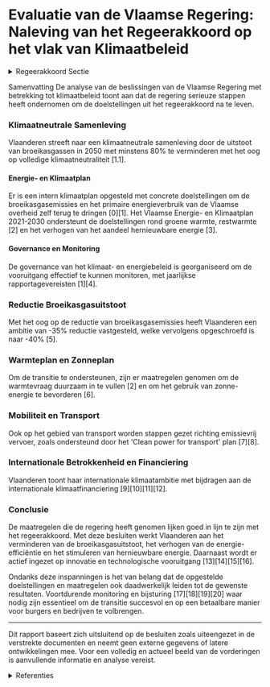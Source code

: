# Evaluatie van de Vlaamse Regering: Naleving van het Regeerakkoord op het vlak van Klimaatbeleid

<details>
        <summary>Regeerakkoord Sectie </summary>
        <p>1.1 Uitdagingen en visie De zorg voor het klimaat is één van de grootste uitdagingen van onze tijd en kan tegelijkertijd een opportuniteit zijn voor technologische innovatie, economische groei en onze samenleving. De omslag naar een klimaatneutrale en duurzame samenleving kan maar bereikt worden door wereldwijde actie. In Vlaanderen werken we volop aan onze eigen omslag, en dragen we bij aan de wereldwijde transitie. Duurzame economische groei en een realistisch transitiepad voor onze burgers zijn hierbij essentieel. We hebben bijzonder veel ondernemerschap, creativiteit, kennis en expertise in huis om van deze transitie een pad te maken dat iedereen ten goede komt. Samenwerking tussen burgers en middenveld, politiek en administratie, ondernemers en kennisinstellingen is daarbij cruciaal. Velen onder hen geven aan de handen mee uit de mouwen te willen steken. Enkel door iedereen te betrekken creëren we het nodige draagvlak. Wat nu al duidelijk is, is dat we een sterk beleid zullen moeten voeren inzake broeikasgasemissie-reducties, energie-efficiëntie en hernieuwbare energie, innovatie, mobiliteit en infrastructuurin-vesteringen, ruimtelijke ordening, circulaire economie, … en daarbij over de betaalbaarheid van deze energie- en klimaatmaatregelen voor burgers en de concurrentiepositie van onze ondernemingen moeten waken. We organiseren de governance van het klimaat- en energiebeleid op zo’n manier dat we de voort-gang, de kosten en de baten ervan transparant en effectief kunnen monitoren, en tijdig kunnen bijsturen waar en wanneer nodig. De omslag naar een klimaatneutrale samenleving De wereldwijde klimaatuitdaging waarvoor we staan, vraagt in de komende regeerperiode een ambitieus beleid met concrete maatregelen. De energie-efficiëntie moet fors verbeteren en het aandeel hernieuwbare en andere koolstofarme energiebronnen in de energiemix moet toenemen. We onderschrijven dan ook de doelstellingen van het UNFCCC-akkoord van Parijs van 2015 en schrijven ons in binnen de Europese klimaatam-bitie voor 2050. De omslag naar een klimaatneutrale samenleving kan maar bereikt worden door wereldwijde actie. Vlaanderen werkt volop aan haar eigen omslag naar een klimaatneutrale samenleving met duurzame economische groei en een realistisch transitiepad voor zijn burgers. We streven naar een vermindering van minstens 80% van de uitstoot van broeikasgassen in Vlaanderen tegen 2050, met de ambitie om te evolueren naar volledige klimaatneutraliteit. Hiervoor willen we iedereen enthousiast maken en aanzetten om actief mee te werken. Tegen eind 2019 werken we een lange termijn klimaatstrategie 2050 uit, waarbij op korte en lange termijn economische, sociale en ecologi-sche belangen optimaal met elkaar sporen. Voor het Vlaamse Gewest zullen de resultaten van deze oefening van groot belang zijn voor het beleid inzake broeikasgasemissiereductie, energie- efficiëntie, hernieuwbare energieproductie, innovatie, mobiliteit en infrastructuurinvesteringen, omgevingskwaliteit, huisvesting, energiekosten, … Doelstellingen 2030 We gaan voluit voor het effectief realiseren van de afgesproken doelstellingen en voor een versnelling van investeringen, innovatie en technologische vooruitgang die de sleutel vormt om niet alleen onze bijdrage tot de Europese klimaatdoelstelling waar te maken maar ook de hefboom te leveren voor de mondiale inspan-ningen die nodig zijn. Op basis van een evaluatie van de bijkomende klimaatinspanningen van andere grote handelsblokken kan Vlaanderen een haalbare, betaalbare en bottom-up verhoging van de Europese broeikasgasreductiedoelstelling 2030 ondersteunen die kosten-efficiënt verdeeld is over de lidstaten, internationale flexibiliteit toelaat en voor zover dit de energiefactuur voor burgers en ondernemingen niet verhoogt. We werken aan een exportmodel zodat we met Vlaanderen niet alleen focussen op ons beperkt aandeel in de mondiale uitstoot, maar kunnen bijdragen aan een wereld-wijde aanpak van de klimaatverandering. Tegen eind 2019 finaliseren we binnen deze visie het Vlaams en het geïntegreerd Nationaal energie- en klimaatplan 2021-2030 (VEKP / NEKP) op basis van de aanbevelingen van de Europese Commissie, de adviezen van het klimaat-panel en het maatschappelijk middenveld, de uitgevoerde impactanalyse en de resultaten van het openbaar onderzoek. We sluiten een samenwerkingsakkoord tussen de drie gewesten en de federale overheid over de verdeling van de klimaatinspanningen en opbreng-sten voor de periode 2021-2030. De engagementen die de verschillende entiteiten genomen hebben in het geïntegreerd Nationale energie- en klimaat-plan en de gevolgen van het eventueel niet-na-komen van deze engagementen worden in dit samenwerkingsakkoord juridisch verankerd. We ontwikkelen een strategie voor het exporteren van technologische oplossingen die bijdragen aan het aanpakken van de klimaatuitdaging in overleg met de betrokken sectoren en Flanders Investment & Trade. De export van deze Vlaamse “vergroenings”technologie en -economie heeft een positieve return op onze economie én op de globale uitstoot. We tonen onze internationale klimaatambitie door verder bij te dragen aan de internationale klimaatfinanciering en zetten deze middelen bij voorkeur in voor projecten waar Vlaamse onder-nemingen in participeren. Vermindering broeikasgasuitstoot Vlaanderen trekt verder voluit de kaart van de energie-efficiëntie. Verstandiger omgaan met energie tempert niet alleen onze energiefactuur maar is een belangrijke sleutel om de Europese klimaatdoelstellingen te halen. Alle sectoren dienen hun verantwoordelijkheid te nemen om de gezamenlijke doelstelling te halen zoals omschreven in het Vlaams energie- en klimaatplan. </p>
        </details> 

Samenvatting
De analyse van de beslissingen van de Vlaamse Regering met betrekking tot klimaatbeleid toont aan dat de regering serieuze stappen heeft ondernomen om de doelstellingen uit het regeerakkoord na te leven. 

### Klimaatneutrale Samenleving
Vlaanderen streeft naar een klimaatneutrale samenleving door de uitstoot van broeikasgassen in 2050 met minstens 80% te verminderen met het oog op volledige klimaatneutraliteit [1.1].

#### Energie- en Klimaatplan
Er is een intern klimaatplan opgesteld met concrete doelstellingen om de broeikasgasemissies en het primaire energieverbruik van de Vlaamse overheid zelf terug te dringen \[0\]\[1\]. Het Vlaamse Energie- en Klimaatplan 2021-2030 ondersteunt de doelstellingen rond groene warmte, restwarmte \[2\] en het verhogen van het aandeel hernieuwbare energie \[3\].

#### Governance en Monitoring
De governance van het klimaat- en energiebeleid is georganiseerd om de vooruitgang effectief te kunnen monitoren, met jaarlijkse rapportagevereisten \[1\]\[4\].

### Reductie Broeikasgasuitstoot
Met het oog op de reductie van broeikasgasemissies heeft Vlaanderen een ambitie van -35% reductie vastgesteld, welke vervolgens opgeschroefd is naar -40% \[5\]. 

### Warmteplan en Zonneplan
Om de transitie te ondersteunen, zijn er maatregelen genomen om de warmtevraag duurzaam in te vullen \[2\] en om het gebruik van zonne-energie te bevorderen \[6\].

### Mobiliteit en Transport
Ook op het gebied van transport worden stappen gezet richting emissievrij vervoer, zoals ondersteund door het 'Clean power for transport' plan \[7\]\[8\].

### Internationale Betrokkenheid en Financiering
Vlaanderen toont haar internationale klimaatambitie met bijdragen aan de internationale klimaatfinanciering \[9\]\[10\]\[11\]\[12\]. 

### Conclusie
De maatregelen die de regering heeft genomen lijken goed in lijn te zijn met het regeerakkoord. Met deze besluiten werkt Vlaanderen aan het verminderen van de broeikasgasuitstoot, het verhogen van de energie-efficiëntie en het stimuleren van hernieuwbare energie. Daarnaast wordt er actief ingezet op innovatie en technologische vooruitgang \[13\]\[14\]\[15\]\[16\]. 

Ondanks deze inspanningen is het van belang dat de opgestelde doelstellingen en maatregelen ook daadwerkelijk leiden tot de gewenste resultaten. Voortdurende monitoring en bijsturing \[17\]\[18\]\[19\]\[20\] waar nodig zijn essentieel om de transitie succesvol en op een betaalbare manier voor burgers en bedrijven te volbrengen.

---

Dit rapport baseert zich uitsluitend op de besluiten zoals uiteengezet in de verstrekte documenten en neemt geen externe gegevens of latere ontwikkelingen mee. Voor een volledig en actueel beeld van de vorderingen is aanvullende informatie en analyse vereist.

<details>
        <summary> Referenties</summary>
        **[\[0\]](http://themis.vlaanderen.be/id/nieuwsbrief-info/62CE83038E6C4430A889893D)** : **(2022-07-15)** Bijsturing intern Klimaatplan Vlaamse overheid   De  Vlaamse overheid neemt haar verantwoordelijkheid op om de eigen klimaatimpact zoveel mogelijk te reduceren. De klimaattransitie vraagt van alle sec... 

**[\[1\]](http://themis.vlaanderen.be/id/nieuwsbrief-info/60ED82E4364ED90008001492)** : **(2021-07-16)** Bijsturing intern Klimaatplan Vlaamse Overheid   De Vlaamse Regering keurt de bijsturing van het intern Klimaatplan van de Vlaamse overheid goed. Daarbij horen tegen eind 2030 de doelstelling van een ... 

**[\[2\]](http://themis.vlaanderen.be/id/nieuwsbrief-info/61AF120C364ED9000900043A)** : **(2021-12-10)** Visienota 'Warmteplan 2025'   Warmte is met een aandeel van meer dan 50% de belangrijkste component in het energieverbruik in Vlaanderen. De uitdaging in de komende jaren is om de warmtevraag zo duurz... 

**[\[3\]](http://themis.vlaanderen.be/id/resource/c51f0a90-492b-11ec-94bb-99a9d1e168fe)** : **(2019-12-09)** Definitief Vlaams Energie- en Klimaatplan 2021-2030   De Europese Verordening over de governance van de energie-unie en van de klimaatactie, vereist dat elke lidstaat uiterlijk op 31 december 2019 een... 

**[\[4\]](http://themis.vlaanderen.be/id/nieuwsbericht/648822CF2D77B42474D4CDFA)** : **(2023-06-16)** Voortgangsrapport 2023 Intern Klimaatplan Vlaamse overheid - gebruiksjaar 2021, actiejaar 2022 

**[\[5\]](http://themis.vlaanderen.be/id/nieuwsbrief-info/61855E51364ED900080008BC)** : **(2021-11-05)** Visienota 'Bijkomende maatregelen Klimaat'   Al in het najaar van 2019 heeft de Vlaamse Regering een Vlaams Energie- en Klimaatplan 2021-2030 opgesteld, met een ambitie van -35% reductie van broeikasg... 

**[\[6\]](http://themis.vlaanderen.be/id/resource/95f37cb0-4926-11ec-94bb-99a9d1e168fe)** : **(2020-11-27)** Visienota 'Zonneplan 2025'   De Vlaamse Regering stemt in met de acties opgenomen in de visienota 'Zonneplan 2025'. Het Zonneplan 2025 omschrijft hoe de d oelstellingen voor PV-installaties (zonnepane... 

**[\[7\]](http://themis.vlaanderen.be/id/nieuwsbrief-info/608949E9364ED90008000A0E)** : **(2021-04-30)** Visie ‘Clean power for transport’ 2030: op weg naar zero-emissievervoer Voorontwerp van CPT-Visie 2030: op weg naar zero-emissievervoer  Om de energie- en klimaat/luchtdoelstellingen te halen, is een ... 

**[\[8\]](http://themis.vlaanderen.be/id/nieuwsbrief-info/60E44344364ED90008000890)** : **(2021-07-09)** Visie ‘Clean power for transport’ 2030: op weg naar zero-emissievervoer Ontwerp van CPT-Visie 2030: op weg naar zero-emissievervoer  Om de energie- en klimaat/luchtdoelstellingen te halen, is een dras... 

**[\[9\]](http://themis.vlaanderen.be/id/nieuwsbrief-info/63983FEAC2B90D4571CF889F)** : **(2022-12-16)** Financiering projectvoorstellen in het kader van internationale klimaatfinanciering 2022 (G-STIC-CAP) Twaalf ontwerpbesluiten van de Vlaamse Regering  In juli 2022 lanceerde de Vlaamse Regering een op... 

**[\[10\]](http://themis.vlaanderen.be/id/nieuwsbericht/657C0804E2E2C9E5814C0DF4)** : **(2023-12-15)** Financiering van projectvoorstellen internationale klimaatfinanciering 2023: resultaat projectoproep G-STIC-CAP Zeventien ontwerpbesluiten van de Vlaamse Regering  Om invulling te geven aan haar engag... 

**[\[11\]](http://themis.vlaanderen.be/id/nieuwsbrief-info/61B8B0ED364ED900090015AC)** : **(2021-12-17)** Financiering projectvoorstellen in het kader van internationale klimaatfinanciering 2021: projectoproep G-STIC-CAP Twee ontwerpbesluiten van de Vlaamse Regering  Om invulling te geven aan haar engagem... 

**[\[12\]](http://themis.vlaanderen.be/id/nieuwsbrief-info/6268F00A1C4A193816C2FB41)** : **(2022-04-29)** G-STIC Klimaatactieprogramma: projectoproep internationale klimaatfinanciering 2022 Ontwerp van addendum 4 bij het convenant tussen het Vlaams Gewest en VITO voor de periode 2019-2023  De Vlaamse Rege... 

**[\[13\]](http://themis.vlaanderen.be/id/resource/90bb7800-4927-11ec-94bb-99a9d1e168fe)** : **(2020-09-11)** Visienota 'Cofinanciering in functie van de kostenefficiëntie voor allocatie van middelen uit het Vlaams Klimaatfonds voor Vlaamse mitigatiemaatregelen'   Vlaanderen wil tegen 2030 zijn broeikasgasemi... 

**[\[14\]](http://themis.vlaanderen.be/id/nieuwsbrief-info/6389B84E86124BBA17062F42)** : **(2022-12-02)** Impulsprogramma energiemaatregelen ondernemingen voor onder meer de versnelde vergroening warmtevraag niet-ETS industrie in Vlaanderen Ontwerpbesluit van de Vlaamse Regering tot uitvoering van artikel... 

**[\[15\]](http://themis.vlaanderen.be/id/nieuwsbericht/63DA4C4E2E929B312AB5C677)** : **(2023-02-03)** Voorontwerp van programmanota ter bevordering van de Vlaamse industriële energie- en klimaattransitie 2022-2025 Ontwerpprogrammanota ter bevordering van de Vlaamse industriële energie- en klimaattrans... 

**[\[16\]](http://themis.vlaanderen.be/id/nieuwsbericht/648988A72D77B42474D4CF6C)** : **(2023-06-16)** Programmanota ter bevordering van de Vlaamse industriële energie- en klimaattransitie 2022-2025 Ontwerp van programmanota ter bevordering van de Vlaamse industriële energie- en klimaattransitie voor d... 

**[\[17\]](http://themis.vlaanderen.be/id/resource/1decb930-492a-11ec-94bb-99a9d1e168fe)** : **(2020-04-03)** Energie en klimaat als transversaal thema   De Vlaamse Regering wil de transversale beleidsthema’s krachtiger aanpakken. Omdat de energie- en klimaattransitie impact heeft op alle geledingen van de sa... 

**[\[18\]](http://themis.vlaanderen.be/id/nieuwsbrief-info/60ED6490364ED90008001436)** : **(2021-07-16)** Actualisatie van het kader voor de Oproep 'Actieplan Energie-Efficiëntie en Klimaatimpact Vlaamse Overheid 2021-2025'   De Vlaamse Regering keurt de geactualiseerde nota ter vervanging van de nota van... 

**[\[19\]](http://themis.vlaanderen.be/id/nieuwsbrief-info/61B89E97364ED90009001596)** : **(2021-12-17)** Visienota 'Afsprakenkader Vlaams Energie- en Klimaatplan (VEKP)'   De Vlaamse Regering keurt het afsprakenkader goed over het Vlaams Energie- en Klimaatplan. Het Afsprakenkader omvat de verschillende ... 

**[\[20\]](http://themis.vlaanderen.be/id/nieuwsbrief-info/60AE54B8364ED9000800020A)** : **(2021-05-28)** Plan Vlaamse Veerkracht: dossiernummers 25 en 27 Blue Deal: ecologiesteun aan bedrijven en steun voor onderzoek in de landbouwsector  Uit recente kaarten en indicatoren van de OESO en van het World Re... 
        </details> 

